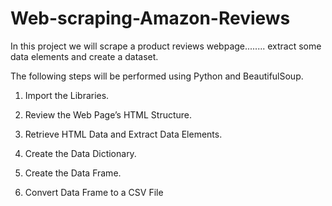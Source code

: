 # Web-scraping-Amazon-Reviews

In this project we  will scrape a product reviews webpage........ extract some data elements and create a dataset. 

The following steps will be performed using Python and BeautifulSoup.

1. Import the Libraries.

2. Review the Web Page’s HTML Structure.

3. Retrieve HTML Data and Extract Data Elements.

4. Create the Data Dictionary.

5. Create the Data Frame.

6. Convert Data Frame to a CSV File
